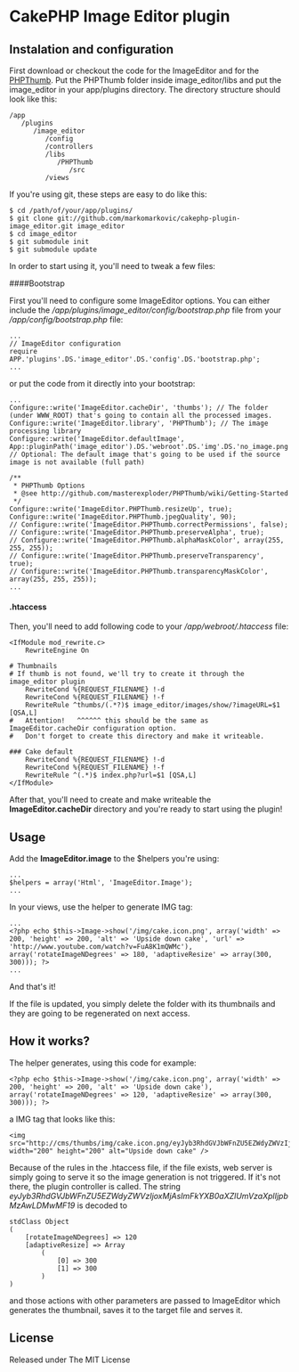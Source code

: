 # CakePHP Image Editor plugin

## Instalation and configuration

First download or checkout the code for the ImageEditor and for the [PHPThumb][1]. Put the PHPThumb folder inside image_editor/libs and put the image_editor in your app/plugins directory. The directory structure should look like this:

    /app
       /plugins
          /image_editor
             /config
             /controllers
             /libs
                /PHPThumb
                   /src
             /views

If you're using git, these steps are easy to do like this:

    $ cd /path/of/your/app/plugins/
    $ git clone git://github.com/markomarkovic/cakephp-plugin-image_editor.git image_editor
    $ cd image_editor
    $ git submodule init
    $ git submodule update

In order to start using it, you'll need to tweak a few files:

####Bootstrap

First you'll need to configure some ImageEditor options. You can either include the */app/plugins/image_editor/config/bootstrap.php* file from your */app/config/bootstrap.php* file:

    ...
    // ImageEditor configuration
    require APP.'plugins'.DS.'image_editor'.DS.'config'.DS.'bootstrap.php';
    ...
or put the code from it directly into your bootstrap:

    ...
    Configure::write('ImageEditor.cacheDir', 'thumbs'); // The folder (under WWW_ROOT) that's going to contain all the processed images.
    Configure::write('ImageEditor.library', 'PHPThumb'); // The image processing library
    Configure::write('ImageEditor.defaultImage', App::pluginPath('image_editor').DS.'webroot'.DS.'img'.DS.'no_image.png'); // Optional: The default image that's going to be used if the source image is not available (full path)

    /**
     * PHPThumb Options
     * @see http://github.com/masterexploder/PHPThumb/wiki/Getting-Started
     */
    Configure::write('ImageEditor.PHPThumb.resizeUp', true);
    Configure::write('ImageEditor.PHPThumb.jpegQuality', 90);
    // Configure::write('ImageEditor.PHPThumb.correctPermissions', false);
    // Configure::write('ImageEditor.PHPThumb.preserveAlpha', true);
    // Configure::write('ImageEditor.PHPThumb.alphaMaskColor', array(255, 255, 255));
    // Configure::write('ImageEditor.PHPThumb.preserveTransparency', true);
    // Configure::write('ImageEditor.PHPThumb.transparencyMaskColor', array(255, 255, 255));
    ...

#### .htaccess

Then, you'll need to add following code to your */app/webroot/.htaccess* file:

	<IfModule mod_rewrite.c>
		RewriteEngine On

    # Thumbnails
    # If thumb is not found, we'll try to create it through the image_editor plugin
        RewriteCond %{REQUEST_FILENAME} !-d
        RewriteCond %{REQUEST_FILENAME} !-f
        RewriteRule ^thumbs/(.*?)$ image_editor/images/show/?imageURL=$1 [QSA,L]
    #   Attention!   ^^^^^^ this should be the same as ImageEditor.cacheDir configuration option.
    #   Don't forget to create this directory and make it writeable.

    ### Cake default
        RewriteCond %{REQUEST_FILENAME} !-d
        RewriteCond %{REQUEST_FILENAME} !-f
        RewriteRule ^(.*)$ index.php?url=$1 [QSA,L]
    </IfModule>

After that, you'll need to create and make writeable the **ImageEditor.cacheDir** directory and you're ready to start using the plugin!


## Usage

Add the **ImageEditor.image** to the $helpers you're using:

    ...
    $helpers = array('Html', 'ImageEditor.Image');
    ...

In your views, use the helper to generate IMG tag:

    ...
    <?php echo $this->Image->show('/img/cake.icon.png', array('width' => 200, 'height' => 200, 'alt' => 'Upside down cake', 'url' => 'http://www.youtube.com/watch?v=FuA8K1mQWMc'), array('rotateImageNDegrees' => 180, 'adaptiveResize' => array(300, 300))); ?>
    ...

And that's it!

If the file is updated, you simply delete the folder with its thumbnails and they are going to be regenerated on next access.

## How it works?

 The helper generates, using this code for example:

    <?php echo $this->Image->show('/img/cake.icon.png', array('width' => 200, 'height' => 200, 'alt' => 'Upside down cake'), array('rotateImageNDegrees' => 120, 'adaptiveResize' => array(300, 300))); ?>

  a IMG tag that looks like this:

    <img src="http://cms/thumbs/img/cake.icon.png/eyJyb3RhdGVJbWFnZU5EZWdyZWVzIjoxMjAsImFkYXB0aXZlUmVzaXplIjpbMzAwLDMwMF19.png" width="200" height="200" alt="Upside down cake" />

Because of the rules in the .htaccess file, if the file exists, web server is simply going to serve it so the image generation is not triggered. If it's not there, the plugin controller is called. The string *eyJyb3RhdGVJbWFnZU5EZWdyZWVzIjoxMjAsImFkYXB0aXZlUmVzaXplIjpbMzAwLDMwMF19* is decoded to

    stdClass Object
    (
        [rotateImageNDegrees] => 120
        [adaptiveResize] => Array
            (
                [0] => 300
                [1] => 300
            )
    )

and those actions with other parameters are passed to ImageEditor which generates the thumbnail, saves it to the target file and serves it.

## License

Released under The MIT License

[1]: http://phpthumb.gxdlabs.com/
